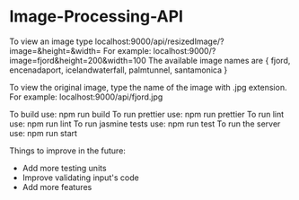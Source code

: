 # Image-Processing-API

To view an image type
localhost:9000/api/resizedImage/?image=<namehere>&height=<number>&width=<number>
For example:
localhost:9000/?image=fjord&height=200&width=100
The available image names are {
    fjord,
    encenadaport,
    icelandwaterfall,
    palmtunnel,
    santamonica
}

To view the original image, type the name of the image with .jpg extension.
For example:
localhost:9000/api/fjord.jpg

To build use: npm run build
To run prettier use: npm run prettier
To run lint use: npm run lint
To run jasmine tests use: npm run test
To run the server use: npm run start


Things to improve in the future:
- Add more testing units
- Improve validating input's code
- Add more features
